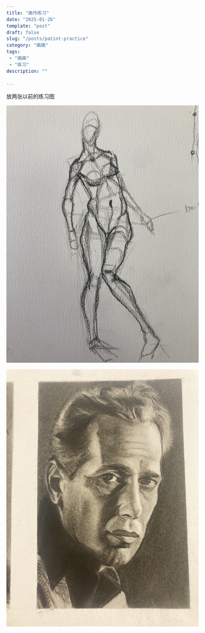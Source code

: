 ```yaml
---
title: "画作练习"
date: "2025-01-26"
template: "post"
draft: false
slug: "/posts/patint-practice"
category: "画画"
tags:
 - "画画"
 - "练习"
description: ""

---
```


放两张以前的练习图


![187ca68e2c6180d9bb7bf828e2cf58e9-2.jpg](187ca68e2c6180d9bb7bf828e2cf58e9-2.jpg)


![187ca68e2c6180d9bb7bf828e2cf58e9-4.jpg](187ca68e2c6180d9bb7bf828e2cf58e9-4.jpg)

